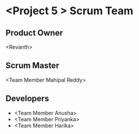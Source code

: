 # \<Project 5 \> Scrum Team
## Product Owner
\<Revanth\>
## Scrum Master
\<Team Member Mahipal Reddy\>
## Developers
- \<Team Member Anusha\>
- \<Team Member Priyanka\>
- \<Team Member Harika\>
